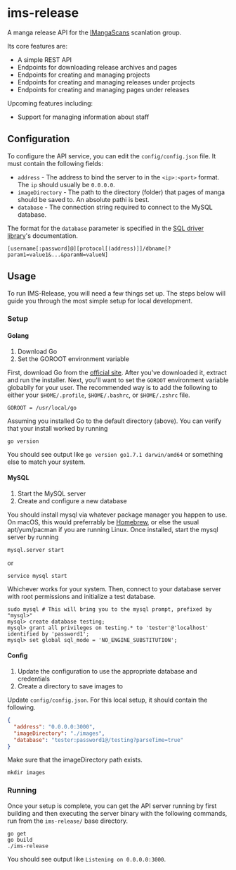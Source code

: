 # ims-release

A manga release API for the [IMangaScans](https://imangascans.org/) scanlation group.

Its core features are:

* A simple REST API
* Endpoints for downloading release archives and pages
* Endpoints for creating and managing projects
* Endpoints for creating and managing releases under projects
* Endpoints for creating and managing pages under releases

Upcoming features including:

* Support for managing information about staff

## Configuration

To configure the API service, you can edit the `config/config.json` file. It must contain the following fields:

* `address` - The address to bind the server to in the `<ip>:<port>` format. The `ip` should usually be `0.0.0.0`.
* `imageDirectory` - The path to the directory (folder) that pages of manga should be saved to. An absolute pathi is best.
* `database` - The connection string required to connect to the MySQL database.

The format for the `database` parameter is specified in the [SQL driver library](https://github.com/go-sql-driver/mysql#dsn-data-source-name)'s
documentation.

```
[username[:password]@][protocol[(address)]]/dbname[?param1=value1&...&paramN=valueN]
```

## Usage

To run IMS-Release, you will need a few things set up. The steps below will guide you through the most simple setup for local development.

### Setup

#### Golang

1. Download Go
2. Set the GOROOT environment variable

First, download Go from the [official site](https://golang.org/dl/).  After you've downloaded it, extract and run the installer.  Next, you'll want to set the `GOROOT` environment variable globablly for your user.  The recommended way is to add the following to either your `$HOME/.profile`, `$HOME/.bashrc`, or `$HOME/.zshrc` file.

```
GOROOT = /usr/local/go
```

Assuming you installed Go to the default directory (above). You can verify that your install worked by running

```
go version
```

You should see output like `go version go1.7.1 darwin/amd64` or something else to match your system.

#### MySQL

1. Start the MySQL server
2. Create and configure a new database

You should install mysql via whatever package manager you happen to use.  On macOS, this would preferrably be [Homebrew](http://brew.sh/), or else the usual apt/yum/pacman if you are running Linux. Once installed, start the mysql server by running

```
mysql.server start
```

or

```
service mysql start
```

Whichever works for your system.  Then, connect to your database server with root permissions and initialize a test database.

```
sudo mysql # This will bring you to the mysql prompt, prefixed by "mysql>"
mysql> create database testing;
mysql> grant all privileges on testing.* to 'tester'@'localhost' identified by 'password1';
mysql> set global sql_mode = 'NO_ENGINE_SUBSTITUTION';
```

#### Config

1. Update the configuration to use the appropriate database and credentials
2. Create a directory to save images to

Update `config/config.json`.  For this local setup, it should contain the following.

```json
{
  "address": "0.0.0.0:3000",
  "imageDirectory": "./images",
  "database": "tester:password1@/testing?parseTime=true"
}
```

Make sure that the imageDirectory path exists.

```
mkdir images
```

### Running

Once your setup is complete, you can get the API server running by first building and then executing the server binary with the following commands, run from the `ims-release/` base directory.

```
go get
go build
./ims-release
```

You should see output like `Listening on 0.0.0.0:3000`.
